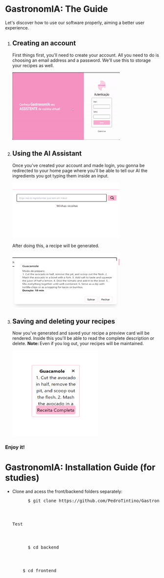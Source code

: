 <h1>GastronomIA: The Guide</h1> 
<p>Let's discover how to use our software properly, aiming a better user experience.</p>
<ol>
  <li>
    <h2>Creating an account</h2>
    <p>First things first, you'll need to create your account. All you need to do is choosing an email address and a password. We'll use this to storage your recipes as well.      </p>
    <img src="https://github.com/PedroTintino/GastronomIA/blob/main/gastronomia-gif.gif" alt="An usage preview" width="350" height="220">
  </li>
  <li>
    <h2>Using the AI Assistant</h2>
    <p>Once you've created your account and made login, you gonna be redirected to your home page where you'll be able to tell our AI the ingredients you got typing them       inside an input.</p> 
     <img src="https://github.com/PedroTintino/GastronomIA/blob/main/input-preview.png" alt="Input example" width="350" height="180">
    <p>After doing this, a recipe will be generated.</p>
      <img src="https://github.com/PedroTintino/GastronomIA/blob/main/modal-preview.png" alt="Input example" width="350" height="180">
  </li>
  <li>
    <h2>Saving and deleting your recipes</h2>
    <p>Now you've generated and saved your recipe a preview card will be rendered. Inside this you'll be able to read the complete description or delete. <strong>Note:           </strong> Even if you log out, your recipes will be maintained.</p>
    <img src="https://github.com/PedroTintino/GastronomIA/blob/main/card-preview.png" alt="Input example" width="280" height="280">
  </li>
</ol>
<h3>Enjoy it!</h3>
<h1>GastronomIA: Installation Guide (for studies)</h1>
<ul>
  <li>
    <p>Clone and acess the front/backend folders separately:</p>
    <pre class="language-bash">
      $ git clone https://github.com/PedroTintino/GastronomIA
    <pre>
    <p>Test</p>
    <pre class="language-bash">
      $ cd backend
    <pre>
    <pre class="language-bash">
    $ cd frontend
    <pre>
  </li>
</ul>
